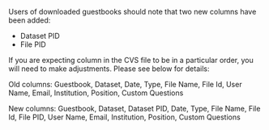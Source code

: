 Users of downloaded guestbooks should note that two new columns have been added:

- Dataset PID
- File PID

If you are expecting column in the CVS file to be in a particular order, you will need to make adjustments. Please see below for details:

Old columns: Guestbook, Dataset, Date, Type, File Name, File Id, User Name, Email, Institution, Position, Custom Questions

New columns: Guestbook, Dataset, Dataset PID, Date, Type, File Name, File Id, File PID, User Name, Email, Institution, Position, Custom Questions
